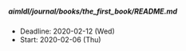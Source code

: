 #####  aimldl/journal/books/the_first_book/README.md
* Deadline: 2020-02-12 (Wed)
* Start: 2020-02-06 (Thu)

